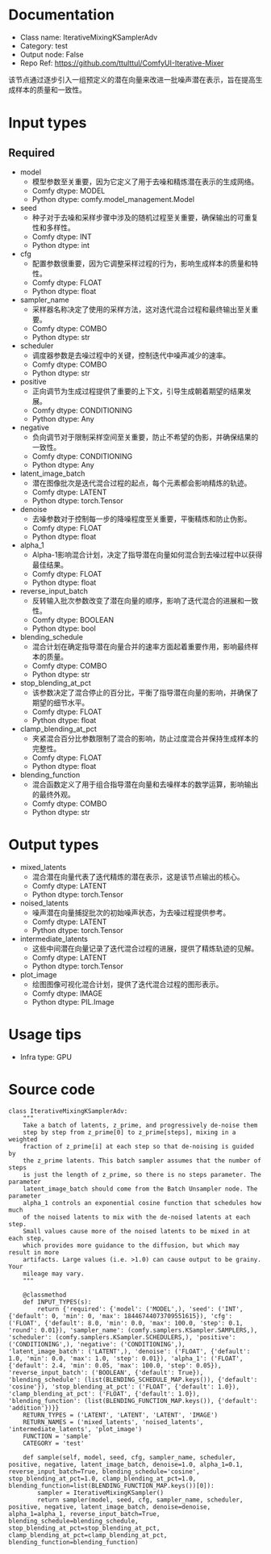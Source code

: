 # Documentation
- Class name: IterativeMixingKSamplerAdv
- Category: test
- Output node: False
- Repo Ref: https://github.com/ttulttul/ComfyUI-Iterative-Mixer

该节点通过逐步引入一组预定义的潜在向量来改进一批噪声潜在表示，旨在提高生成样本的质量和一致性。

# Input types
## Required
- model
    - 模型参数至关重要，因为它定义了用于去噪和精炼潜在表示的生成网络。
    - Comfy dtype: MODEL
    - Python dtype: comfy.model_management.Model
- seed
    - 种子对于去噪和采样步骤中涉及的随机过程至关重要，确保输出的可重复性和多样性。
    - Comfy dtype: INT
    - Python dtype: int
- cfg
    - 配置参数很重要，因为它调整采样过程的行为，影响生成样本的质量和特性。
    - Comfy dtype: FLOAT
    - Python dtype: float
- sampler_name
    - 采样器名称决定了使用的采样方法，这对迭代混合过程和最终输出至关重要。
    - Comfy dtype: COMBO
    - Python dtype: str
- scheduler
    - 调度器参数是去噪过程中的关键，控制迭代中噪声减少的速率。
    - Comfy dtype: COMBO
    - Python dtype: str
- positive
    - 正向调节为生成过程提供了重要的上下文，引导生成朝着期望的结果发展。
    - Comfy dtype: CONDITIONING
    - Python dtype: Any
- negative
    - 负向调节对于限制采样空间至关重要，防止不希望的伪影，并确保结果的一致性。
    - Comfy dtype: CONDITIONING
    - Python dtype: Any
- latent_image_batch
    - 潜在图像批次是迭代混合过程的起点，每个元素都会影响精炼的轨迹。
    - Comfy dtype: LATENT
    - Python dtype: torch.Tensor
- denoise
    - 去噪参数对于控制每一步的降噪程度至关重要，平衡精炼和防止伪影。
    - Comfy dtype: FLOAT
    - Python dtype: float
- alpha_1
    - Alpha-1影响混合计划，决定了指导潜在向量如何混合到去噪过程中以获得最佳结果。
    - Comfy dtype: FLOAT
    - Python dtype: float
- reverse_input_batch
    - 反转输入批次参数改变了潜在向量的顺序，影响了迭代混合的进展和一致性。
    - Comfy dtype: BOOLEAN
    - Python dtype: bool
- blending_schedule
    - 混合计划在确定指导潜在向量合并的速率方面起着重要作用，影响最终样本的质量。
    - Comfy dtype: COMBO
    - Python dtype: str
- stop_blending_at_pct
    - 该参数决定了混合停止的百分比，平衡了指导潜在向量的影响，并确保了期望的细节水平。
    - Comfy dtype: FLOAT
    - Python dtype: float
- clamp_blending_at_pct
    - 夹紧混合百分比参数限制了混合的影响，防止过度混合并保持生成样本的完整性。
    - Comfy dtype: FLOAT
    - Python dtype: float
- blending_function
    - 混合函数定义了用于组合指导潜在向量和去噪样本的数学运算，影响输出的最终外观。
    - Comfy dtype: COMBO
    - Python dtype: str

# Output types
- mixed_latents
    - 混合潜在向量代表了迭代精炼的潜在表示，这是该节点输出的核心。
    - Comfy dtype: LATENT
    - Python dtype: torch.Tensor
- noised_latents
    - 噪声潜在向量捕捉批次的初始噪声状态，为去噪过程提供参考。
    - Comfy dtype: LATENT
    - Python dtype: torch.Tensor
- intermediate_latents
    - 这些中间潜在向量记录了迭代混合过程的进展，提供了精炼轨迹的见解。
    - Comfy dtype: LATENT
    - Python dtype: torch.Tensor
- plot_image
    - 绘图图像可视化混合计划，提供了迭代混合过程的图形表示。
    - Comfy dtype: IMAGE
    - Python dtype: PIL.Image

# Usage tips
- Infra type: GPU

# Source code
```
class IterativeMixingKSamplerAdv:
    """
    Take a batch of latents, z_prime, and progressively de-noise them
    step by step from z_prime[0] to z_prime[steps], mixing in a weighted
    fraction of z_prime[i] at each step so that de-noising is guided by
    the z_prime latents. This batch sampler assumes that the number of steps
    is just the length of z_prime, so there is no steps parameter. The parameter
    latent_image_batch should come from the Batch Unsampler node. The parameter
    alpha_1 controls an exponential cosine function that schedules how much
    of the noised latents to mix with the de-noised latents at each step.
    Small values cause more of the noised latents to be mixed in at each step,
    which provides more guidance to the diffusion, but which may result in more
    artifacts. Large values (i.e. >1.0) can cause output to be grainy. Your
    mileage may vary.
    """

    @classmethod
    def INPUT_TYPES(s):
        return {'required': {'model': ('MODEL',), 'seed': ('INT', {'default': 0, 'min': 0, 'max': 18446744073709551615}), 'cfg': ('FLOAT', {'default': 8.0, 'min': 0.0, 'max': 100.0, 'step': 0.1, 'round': 0.01}), 'sampler_name': (comfy.samplers.KSampler.SAMPLERS,), 'scheduler': (comfy.samplers.KSampler.SCHEDULERS,), 'positive': ('CONDITIONING',), 'negative': ('CONDITIONING',), 'latent_image_batch': ('LATENT',), 'denoise': ('FLOAT', {'default': 1.0, 'min': 0.0, 'max': 1.0, 'step': 0.01}), 'alpha_1': ('FLOAT', {'default': 2.4, 'min': 0.05, 'max': 100.0, 'step': 0.05}), 'reverse_input_batch': ('BOOLEAN', {'default': True}), 'blending_schedule': (list(BLENDING_SCHEDULE_MAP.keys()), {'default': 'cosine'}), 'stop_blending_at_pct': ('FLOAT', {'default': 1.0}), 'clamp_blending_at_pct': ('FLOAT', {'default': 1.0}), 'blending_function': (list(BLENDING_FUNCTION_MAP.keys()), {'default': 'addition'})}}
    RETURN_TYPES = ('LATENT', 'LATENT', 'LATENT', 'IMAGE')
    RETURN_NAMES = ('mixed_latents', 'noised_latents', 'intermediate_latents', 'plot_image')
    FUNCTION = 'sample'
    CATEGORY = 'test'

    def sample(self, model, seed, cfg, sampler_name, scheduler, positive, negative, latent_image_batch, denoise=1.0, alpha_1=0.1, reverse_input_batch=True, blending_schedule='cosine', stop_blending_at_pct=1.0, clamp_blending_at_pct=1.0, blending_function=list(BLENDING_FUNCTION_MAP.keys())[0]):
        sampler = IterativeMixingKSampler()
        return sampler(model, seed, cfg, sampler_name, scheduler, positive, negative, latent_image_batch, denoise=denoise, alpha_1=alpha_1, reverse_input_batch=True, blending_schedule=blending_schedule, stop_blending_at_pct=stop_blending_at_pct, clamp_blending_at_pct=clamp_blending_at_pct, blending_function=blending_function)
```